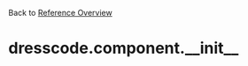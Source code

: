 
Back to [Reference Overview](https://github.com/pyrustic/dresscode/blob/master/docs/reference/README.md#readme)

# dresscode.component.\_\_init\_\_



<br>


